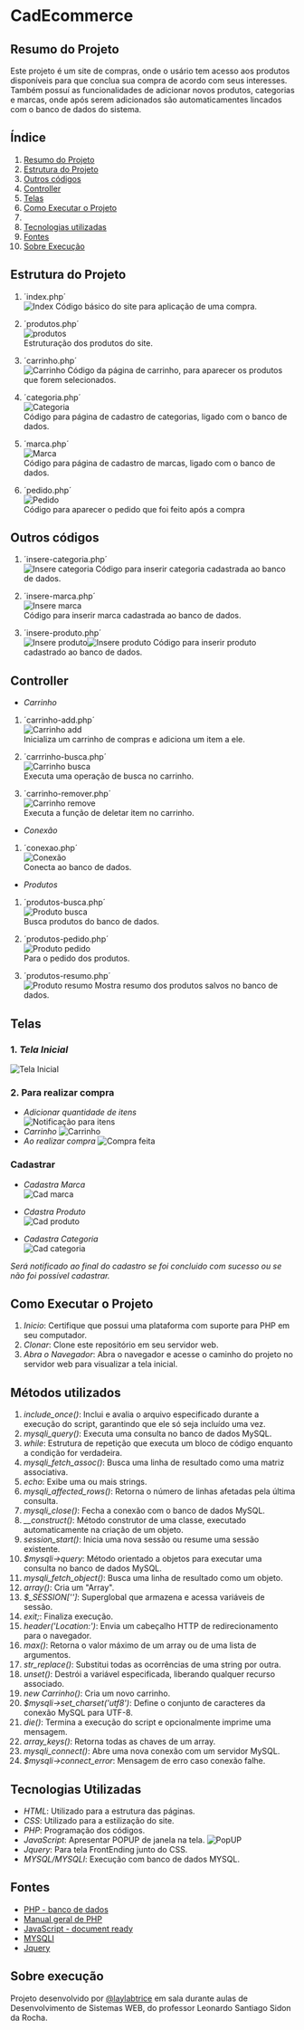 # CadEcommerce

## Resumo do Projeto
Este projeto é um site de compras, onde o usário tem acesso aos produtos disponíveis para que conclua sua compra de acordo com seus interesses. Também possuí as funcionalidades de adicionar novos produtos, categorias e marcas, onde após serem adicionados são automaticamentes lincados com o banco de dados do sistema.

## Índice
 
1. [Resumo do Projeto](#resumo-do-projeto)
2. [Estrutura do Projeto](#estrutura-do-projeto)
3. [Outros códigos](#outros-códigos)
4. [Controller](#controller)
5. [Telas](#telas)
6. [Como Executar o Projeto](#como-executar-o-projeto)
7.
8. [Tecnologias utilizadas](#tecnologias-utilizadas)
9. [Fontes](#fontes)
10. [Sobre Execução](#sobre-execução)

## Estrutura do Projeto  
1.  ´index.php´  
![Index](https://github.com/laylabtrice/CadEcommerce/blob/main/img/INDEX.png) 
Código básico do site para aplicação de uma compra.

2.  ´produtos.php´  
![produtos](https://github.com/laylabtrice/CadEcommerce/blob/main/img/PRODUTOS.png)  
Estruturação dos produtos do site.

3.  ´carrinho.php´  
![Carrinho](https://github.com/laylabtrice/CadEcommerce/blob/main/img/CARRINHO.png) 
Código da página de carrinho, para aparecer os produtos que forem selecionados.

4.  ´categoria.php´  
![Categoria](https://github.com/laylabtrice/CadEcommerce/blob/main/img/CATEGORIA.png)  
Código para página de cadastro de categorias, ligado com o banco de dados.

5.  ´marca.php´  
![Marca](https://github.com/laylabtrice/CadEcommerce/blob/main/img/MARCA.png)  
Código para página de cadastro de marcas, ligado com o banco de dados.

6.  ´pedido.php´  
![Pedido](https://github.com/laylabtrice/CadEcommerce/blob/main/img/PEDIDO.png)  
Código para aparecer o pedido que foi feito após a compra  

## Outros códigos  
1. ´insere-categoria.php´  
![Insere categoria](https://github.com/laylabtrice/CadEcommerce/blob/main/img/inserecate.png) 
Código para inserir categoria cadastrada ao banco de dados. 

2. ´insere-marca.php´  
![Insere marca](https://github.com/laylabtrice/CadEcommerce/blob/main/img/inseremarca.png)  
Código para inserir marca cadastrada ao banco de dados. 

3. ´insere-produto.php´  
![Insere produto](https://github.com/laylabtrice/CadEcommerce/blob/main/img/insereproduto1.png)![Insere produto](https://github.com/laylabtrice/CadEcommerce/blob/main/img/insereproduto2.png) 
Código para inserir produto cadastrado ao banco de dados. 

## Controller  

- *Carrinho*
1. ´carrinho-add.php´  
![Carrinho add](https://github.com/laylabtrice/CadEcommerce/blob/main/img/CARRINHOADD.png)    
Inicializa um carrinho de compras e adiciona um item a ele.  

2. ´carrrinho-busca.php´  
![Carrinho busca](https://github.com/laylabtrice/CadEcommerce/blob/main/img/carrinhobusca.png)     
Executa uma operação de busca no carrinho.  

3. ´carrinho-remover.php´  
![Carrinho remove](https://github.com/laylabtrice/CadEcommerce/blob/main/img/carrinhoremove.png)      
Executa a função de deletar item no carrinho.

- *Conexão*
1. ´conexao.php´  
![Conexão](https://github.com/laylabtrice/CadEcommerce/blob/main/img/conexao.png)     
Conecta ao banco de dados. 

- *Produtos*  
1. ´produtos-busca.php´  
![Produto busca](https://github.com/laylabtrice/CadEcommerce/blob/main/img/prodbusca.png)  
Busca produtos do banco de dados.    

2. ´produtos-pedido.php´  
![Produto pedido](https://github.com/laylabtrice/CadEcommerce/blob/main/img/prodpedido.png)  
Para o pedido dos produtos.  

3. ´produtos-resumo.php´  
![Produto resumo](https://github.com/laylabtrice/CadEcommerce/blob/main/img/prodresumo.png) 
Mostra resumo dos produtos salvos no banco de dados.  

## Telas
### 1. *Tela Inicial*
![Tela Inicial](https://github.com/laylabtrice/CadEcommerce/blob/main/img/p%C3%A1ginainicial.png)  

### 2. Para realizar compra
- *Adicionar quantidade de itens*  
![Notificação para itens](https://github.com/laylabtrice/CadEcommerce/blob/main/img/additem.png)  
- *Carrinho*
![Carrinho](https://github.com/laylabtrice/CadEcommerce/blob/main/img/carrinho1.png)  
- *Ao realizar compra*
![Compra feita](https://github.com/laylabtrice/CadEcommerce/blob/main/img/pedidofeito.png) 

### Cadastrar  

- *Cadastra Marca*  
![Cad marca](https://github.com/laylabtrice/CadEcommerce/blob/main/img/cadmarca.png)  

- *Cdastra Produto*  
![Cad produto](https://github.com/laylabtrice/CadEcommerce/blob/main/img/cadproduto.png)  

- *Cadastra Categoria*  
![Cad categoria](https://github.com/laylabtrice/CadEcommerce/blob/main/img/cadcategoria.png)  

*Será notificado ao final do cadastro se foi concluido com sucesso ou se não foi possível cadastrar.*

## Como Executar o Projeto

1. *Inicio*: Certifique que possui uma plataforma com suporte para PHP em seu computador.
2. *Clonar*: Clone este repositório em seu servidor web.
3. *Abra o Navegador*: Abra o navegador e acesse o caminho do projeto no servidor web para visualizar a tela inicial.

## Métodos utilizados
1. *include_once()*: Inclui e avalia o arquivo especificado durante a execução do script, garantindo que ele só seja incluído uma vez.
2. *mysqli_query()*: Executa uma consulta no banco de dados MySQL.
3. *while*: Estrutura de repetição que executa um bloco de código enquanto a condição for verdadeira.
4. *mysqli_fetch_assoc()*: Busca uma linha de resultado como uma matriz associativa.
5. *echo*: Exibe uma ou mais strings.
6. *mysqli_affected_rows()*: Retorna o número de linhas afetadas pela última consulta.
7. *mysqli_close()*: Fecha a conexão com o banco de dados MySQL.
8. *__construct()*: Método construtor de uma classe, executado automaticamente na criação de um objeto.
9. *session_start()*: Inicia uma nova sessão ou resume uma sessão existente.
10. *$mysqli->query*: Método orientado a objetos para executar uma consulta no banco de dados MySQL.
11. *mysqli_fetch_object()*: Busca uma linha de resultado como um objeto.
12. *array()*: Cria um "Array".
13. *$_SESSION['']*: Superglobal que armazena e acessa variáveis de sessão.
14. *exit;*: Finaliza execução.
15. *header('Location:')*: Envia um cabeçalho HTTP de redirecionamento para o navegador.
16. *max()*: Retorna o valor máximo de um array ou de uma lista de argumentos.
17. *str_replace()*: Substitui todas as ocorrências de uma string por outra.
18. *unset()*: Destrói a variável especificada, liberando qualquer recurso associado.
19. *new Carrinho()*: Cria um novo carrinho.
20. *$mysqli->set_charset('utf8')*: Define o conjunto de caracteres da conexão MySQL para UTF-8.
21. *die()*: Termina a execução do script e opcionalmente imprime uma mensagem.
22. *array_keys()*: Retorna todas as chaves de um array.
23. *mysqli_connect()*: Abre uma nova conexão com um servidor MySQL.
24. *$mysqli->connect_error*: Mensagem de erro caso conexão falhe.

## Tecnologias Utilizadas

- *HTML*: Utilizado para a estrutura das páginas.
- *CSS*: Utilizado para a estilização do site.
- *PHP*: Programação dos códigos.
- *JavaScript*: Apresentar POPUP de janela na tela.
![PopUP](https://github.com/laylabtrice/CadEcommerce/blob/main/img/java.png)
- *Jquery*: Para tela FrontEnding junto do CSS.
- *MYSQL/MYSQLI*: Execução com banco de dados MYSQL.

## Fontes
- [PHP - banco de dados](https://www.hostinger.com.br/tutoriais/como-inserir-dados-no-mysql-com-php)
- [Manual geral de PHP](https://www.php.net/docs.php)
- [JavaScript - document ready](https://learn.jquery.com/using-jquery-core/document-ready/)
- [MYSQLI](https://www.php.net/manual/en/function.mysqli-connect.php)
- [Jquery](https://ebaconline.com.br/blog/o-que-e-jquery#:~:text=jQuery%20%C3%A9%20usado%20para%20criar,com%20pouca%20experi%C3%AAncia%20em%20programa%C3%A7%C3%A3o.)

## Sobre execução

Projeto desenvolvido por [@laylabtrice](https://github.com/laylabtrice) em sala durante aulas de Desenvolvimento de Sistemas WEB, do professor Leonardo Santiago Sidon da Rocha. 




